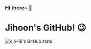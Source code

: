 <h3>
  <strong>
   Hi there~ 👋
  </strong><br>
</h3>

# Jihoon's GitHub! 😉
<!--
<p>
  <a href="https://solved.ac/gns8812"><img src="http://mazassumnida.wtf/api/v2/generate_badge?boj=gns8812" alt="Solved.ac Profile"></a>
</p>
--!>

<p>
  <img src="https://github-readme-stats.vercel.app/api?username=cjh-19&show_icons=true&theme=tokyonight" alt="cjh-19's GitHub stats"><br>
</p>

